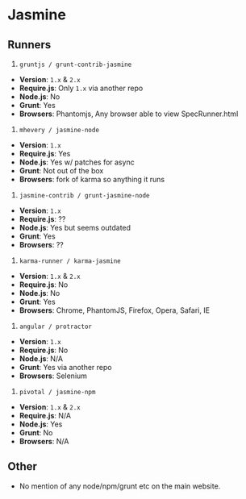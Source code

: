 # Jasmine

## Runners

1. `gruntjs / grunt-contrib-jasmine`
  * **Version**: `1.x` & `2.x`
  * **Require.js**: Only `1.x` via another repo
  * **Node.js**: No
  * **Grunt**: Yes
  * **Browsers**: Phantomjs, Any browser able to view SpecRunner.html
1. `mhevery / jasmine-node`
  * **Version**: `1.x`
  * **Require.js**: Yes
  * **Node.js**: Yes w/ patches for async
  * **Grunt**: Not out of the box
  * **Browsers**: fork of karma so anything it runs
1. `jasmine-contrib / grunt-jasmine-node`
  * **Version**: `1.x`
  * **Require.js**: ??
  * **Node.js**: Yes but seems outdated
  * **Grunt**: Yes
  * **Browsers**: ??
1. `karma-runner / karma-jasmine`
  * **Version**: `1.x` & `2.x`
  * **Require.js**: No
  * **Node.js**: No
  * **Grunt**: Yes
  * **Browsers**: Chrome, PhantomJS, Firefox, Opera, Safari, IE
1. `angular / protractor`
  * **Version**: `1.x`
  * **Require.js**: No
  * **Node.js**: N/A
  * **Grunt**: Yes via another repo
  * **Browsers**: Selenium
1. `pivotal / jasmine-npm`
  * **Version**: `1.x` & `2.x`
  * **Require.js**: N/A
  * **Node.js**: Yes
  * **Grunt**: No
  * **Browsers**: N/A

## Other

* No mention of any node/npm/grunt etc on the main website.

